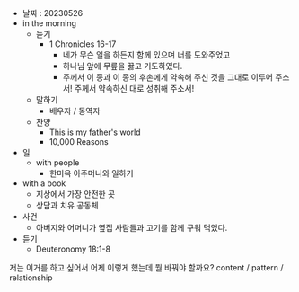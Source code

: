 - 날짜 : 20230526
- in the morning
	- 듣기
		- 1 Chronicles 16-17
			- 네가 무슨 일을 하든지 함께 있으며 너를 도와주었고
			- 하나님 앞에 무릎을 꿇고 기도하였다. 
			- 주께서 이 종과 이 종의 후손에게 약속해 주신 것을 그대로 이루어 주소서! 주께서 약속하신 대로 성취해 주소서!
	- 말하기
		-  배우자 / 동역자 
	- 찬양
		- This is my father's world
		- 10,000 Reasons
- 일
	- with people
		- 한미옥 아주머니와 일하기
- with a book
	- 지상에서 가장 안전한 곳
	- 상담과 치유 공동체
- 사건
	- 아버지와 어머니가 옆집 사람들과 고기를 함께 구워 먹었다.
- 듣기
	- Deuteronomy  18:1-8


저는 이거를 하고 싶어서 어제 이렇게 했는데 뭘 바꿔야 할까요?
content / pattern / relationship